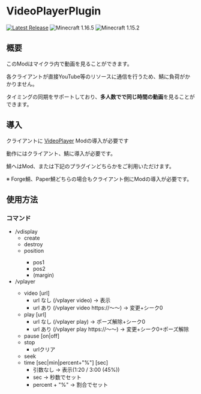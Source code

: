# VideoPlayerPlugin

[![Latest Release](https://img.shields.io/github/release/TeamKun/VideoPlayerPlugin.svg?label=Latest%20Release&style=flat)](https://github.com/TeamKun/VideoPlayerPlugin/releases)
![Minecraft 1.16.5](https://img.shields.io/badge/Minecraft-1.16.5-green.svg?style=flat)
![Minecraft 1.15.2](https://img.shields.io/badge/Minecraft-1.15.2-green.svg?style=flat)

## 概要

このModはマイクラ内で動画を見ることができます。

各クライアントが直接YouTube等のリソースに通信を行うため、鯖に負荷がかかりません。

タイミングの同期をサポートしており、**多人数でで同じ時間の動画**を見ることができます。

## 導入

クライアントに [VideoPlayer](https://github.com/TeamKun/VideoPlayer/) Modの導入が必要です

動作にはクライアント、鯖に導入が必要です。

鯖へはMod、または下記のプラグインどちらかをご利用いただけます。

※ Forge鯖、Paper鯖どちらの場合もクライアント側にModの導入が必要です。

## 使用方法

### コマンド

- /vdisplay
    - create <name>
    - destroy <name>
    - position <name>
        - pos1
        - pos2
        - (margin)
- /vplayer <name>
    - video [url]
        - url なし (/vplayer video) → 表示
        - url あり (/vplayer video https://～～) → 変更+シーク0
    - play [url]
        - url なし (/vplayer play) → ポーズ解除+シーク0
        - url あり (/vplayer play https://～～) → 変更+シーク0+ポーズ解除
    - pause [on|off]
    - stop
        - urlクリア
    - seek <sec>
    - time [sec|min|percent+"%"] [sec]
        - 引数なし → 表示(1:20 / 3:00 (45%))
        - sec → 秒数でセット
        - percent + "%" → 割合でセット
